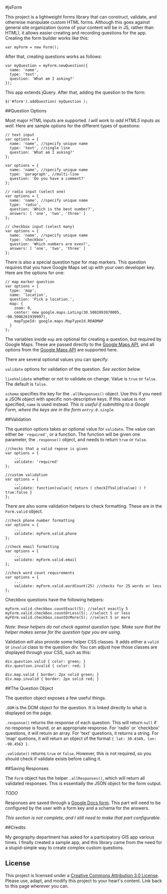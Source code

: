 #jsForm

This project is a lightweight forms library that can construct, validate, and otherwise manipulate custom HTML forms. Although this goes against general site organization (some of your content will be in JS, rather than HTML), it allows easier creating and recording questions for the app. Creating the form builder works like this:

    var myForm = new Form();

After that, creating questions works as follows:

    var myQuestion = myForm.newQuestion({
      name: 'name',
      type: 'text',
      question: 'What am I asking?'
    });
    
This app extends jQuery. After that, adding the question to the form:

    $('#form').addQuestion( myQuestion );
    
##Question Options

Most major HTML inputs are supported. _I will work to add HTML5 inputs as well._ Here are sample options for the different types of questions:

    // text input
    var options = {
      name: 'name', //specify unique name
      type: 'text', //single line
      question: 'What am I asking?'
    };
    
    var options = {
      name: 'name', //specify unique name
      type: 'paragraph', //multi-line
      question: 'Do you have a comment?'
    };
    
    // radio input (select one)
    var options = {
      name: 'name', //specify unique name
      type: 'radio',
      question: 'Which is the best number?',
      answers: [ 'one', 'two', 'three' ]
    };
    
    // checkbox input (select many)
    var options = {
      name: 'name', //specify unique name
      type: 'checkbox',
      question: 'Which numbers are even?',
      answers: [ 'one', 'two', 'three' ]
    };
    
There is also a special question type for map markers. This question requires that you have Google Maps set up with your own developer key. Here are the options for one:

    // map marker question
    var options = {
      type: 'map',
      name: 'location',
      question: 'Pick a location.',
      map: {
        zoom: 8,
        center: new google.maps.LatLng(38.5002893070005, -98.5006261939997),
        mapTypeId: google.maps.MapTypeId.ROADMAP
      }
    };
    
The variables inside `map` are optional for creating a question, but required by Google Maps. These are passed directly to the [Google Maps API](https://developers.google.com/maps/documentation/javascript/tutorial), and all options from the [Google Maps API](https://developers.google.com/maps/documentation/javascript/reference#MapOptions) are supported here.

There are several optional values you can specify:

`validate` options for validation of the question. *See section below.*

`liveValidate` whether or not to validate on change. Value is `true` or `false`. The default is `false`.

`schema` specifies the key for the `.allResponses()` object. Use this if you need a JSON object with specific non-descriptive keys. If this value is not specified, `name` is used instead. *This is useful if submitting to a Google Form, where the keys are in the form `entry.0.single`.*

##Validation

The question options takes an optional value for `validate`. The value can either be `'required'`, or a function. The function will be given one parameter, the `.response()` object, and needs to return `true` or `false`.

    //checks that a valid repose is given
    var options = {
        ...
        validate: 'required'
    };
    
    //custom validation
    var options = {
        ...
        validate: function(value){ return ( checkIfValid(value) ) ? true:false }
    };
    
There are also some validation helpers to check formatting. These are in the `Form.valid` object.

    //check phone number formatting
    var options = {
        ...
        validate: myForm.valid.phone
    };
    
    //check email formatting
    var options = {
        ...
        validate: myForm.valid.email
    };
    
    //check word count requirements
    var options = {
        ...
        validate: myForm.valid.wordCount(25) //checks for 25 words or less
    };
    
Checkbox questions have the following helpers:

    myForm.valid.checkbox.countExact(5); //select exactly 5
    myForm.valid.checkbox.countOrLess(5); //select 5 or less
    myFOrm.valid.checkbox.countOrMore(5); //select 5 or more
    
*Note: these helpers do not check against question type. Make sure that the helper makes sense for the question type you are using.*

Validation will also provide some helper CSS classes. It adds either a `valid` or `invalid` class to the question div. You can adjust how those classes are displayed through your CSS, such as this:

    div.question.valid { color: green; }
    div.question.invalid { color: red; }
    
    div.map.valid { border: 2px solid green; }
    div.map.invalid { border: 2px solid red; }

##The Question Object

The question object exposes a few useful things.

`.DOM` is the DOM object for the question. It is linked directly to what is displayed on the page.

`.response()` returns the response of each question. This will return `null` if no response is found, or an appropriate response. For 'radio' or 'checkbox' questions, it will return an array. For 'text' questions, it returns a string. For 'map' quetions, it will return an object of the format `{ lat: 30.4349, lon: -90.4563 }`.

`.validate()` returns `true` or `false`. However, this is not required, so you should check if validate exists before calling it.

##Saving Responses

The `Form` object has the helper `.allResponses()`, which will return all validated responses. This is essentially the JSON object for the form output.

*TODO*

Responses are saved through a [Google Docs form](http://support.google.com/drive/bin/answer.py?hl=en&answer=87809&topic=1360904&ctx=topic). This part will need to be configured by the user with a form key and a schema for the answers.

_This section is not complete, and I still need to make that part configurable._

##Credits

My geography department has asked for a participatory GIS app various times. I finally created a sample app, and this library came from the need for a stupid-simple way to create complex custom questions.

## License

This project is licensed under a [Creative Commons Attribution 3.0 License](http://creativecommons.org/licenses/by/3.0/). Please use, adapt, and modify this project to your heart's content. Link back to this page wherever you can.
